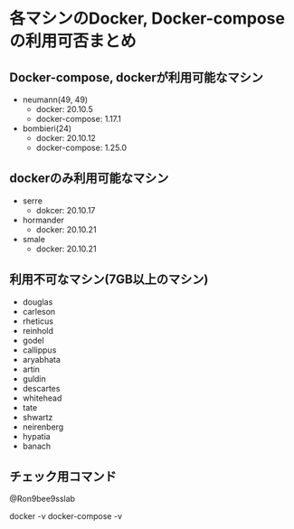 # 各マシンのDocker, Docker-composeの利用可否まとめ

## Docker-compose, dockerが利用可能なマシン
- neumann(49, 49)
    - docker: 20.10.5
    - docker-compose: 1.17.1
- bombieri(24)
    - docker: 20.10.12
    - docker-compose: 1.25.0


## dockerのみ利用可能なマシン
- serre
    - dokcer: 20.10.17
- hormander
    - docker: 20.10.21
- smale
    - docker: 20.10.21

## 利用不可なマシン(7GB以上のマシン)
- douglas
- carleson
- rheticus
- reinhold
- godel
- callippus
- aryabhata
- artin
- guldin
- descartes
- whitehead
- tate
- shwartz
- neirenberg
- hypatia
- banach


## チェック用コマンド

@Ron9bee9sslab

docker -v
docker-compose -v
